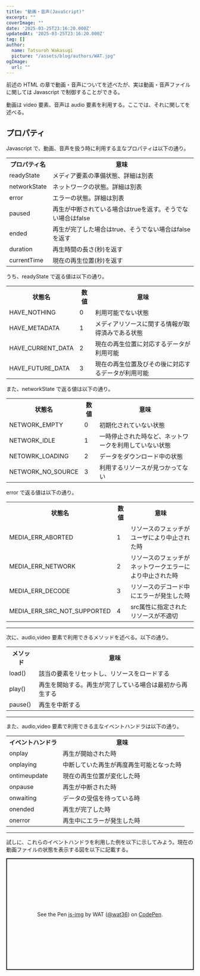 ```yaml
---
title: "動画・音声(JavaScript)"
excerpt: ""
coverImage: ""
date: '2025-03-25T23:16:20.000Z'
updatedAt: '2025-03-25T23:16:20.000Z'
tag: []
author:
  name: Tatsuroh Wakasugi
  picture: "/assets/blog/authors/WAT.jpg"
ogImage:
  url: ""
---
```


前述の HTML の章で動画・音声についてを述べたが、実は動画・音声ファイルに関しては Javascript で制御することができる。

動画は video 要素、音声は audio 要素を利用する。ここでは、それに関してを述べる。

## プロパティ

Javascript で、動画、音声を扱う時に利用する主なプロパティは以下の通り。

<table style="border:none;">
    <tr>
        <th style="border:none;">プロパティ名</td>
        <th style="border:none;">意味</td>
    </tr>
    <tr>
        <td style="border:none;">readyState</td>
        <td style="border:none;">メディア要素の準備状態、詳細は別表</td>
    </tr>
    <tr>
        <td style="border:none;">networkState</td>
        <td style="border:none;">ネットワークの状態。詳細は別表</td>
    </tr>
    <tr>
        <td style="border:none;">error</td>
        <td style="border:none;">エラーの状態。詳細は別表</td>
    </tr>
    <tr>
        <td style="border:none;">paused</td>
        <td style="border:none;">再生が中断されている場合はtrueを返す。そうでない場合はfalse</td>
    </tr>
    <tr>
        <td style="border:none;">ended</td>
        <td style="border:none;">再生が完了した場合はtrue、そうでない場合はfalseを返す</td>
    </tr>
    <tr>
        <td style="border:none;">duration</td>
        <td style="border:none;">再生時間の長さ(秒)を返す</td>
    </tr>
    <tr>
        <td style="border:none;">currentTime</td>
        <td style="border:none;">現在の再生位置(秒)を返す</td>
    </tr>
</table>

うち、readyState で返る値は以下の通り。

<table style="border:none;">
    <tr>
        <th style="border:none;">状態名</td>
        <th style="border:none;">数値</td>
        <th style="border:none;">意味</td>
    </tr>
    <tr>
        <td style="border:none;">HAVE_NOTHING</td>
        <td style="border:none;">0</td>
        <td style="border:none;">利用可能でない状態</td>
    </tr>
    <tr>
        <td style="border:none;">HAVE_METADATA</td>
        <td style="border:none;">1</td>
        <td style="border:none;">メディアリソースに関する情報が取得済みである状態</td>
    </tr>
    <tr>
        <td style="border:none;">HAVE_CURRENT_DATA</td>
        <td style="border:none;">2</td>
        <td style="border:none;">現在の再生位置に対応するデータが利用可能</td>
    </tr>
    <tr>
        <td style="border:none;">HAVE_FUTURE_DATA</td>
        <td style="border:none;">3</td>
        <td style="border:none;">現在の再生位置及びその後に対応するデータが利用可能</td>
    </tr>
</table>

また、networkState で返る値は以下の通り。

<table style="border:none;">
    <tr>
        <th style="border:none;">状態名</td>
        <th style="border:none;">数値</td>
        <th style="border:none;">意味</td>
    </tr>
    <tr>
        <td style="border:none;">NETWORK_EMPTY</td>
        <td style="border:none;">0</td>
        <td style="border:none;">初期化されていない状態</td>
    </tr>
    <tr>
        <td style="border:none;">NETWORK_IDLE</td>
        <td style="border:none;">1</td>
        <td style="border:none;">一時停止された時など、ネットワークを利用していない状態</td>
    </tr>
    <tr>
        <td style="border:none;">NETOWRK_LOADING</td>
        <td style="border:none;">2</td>
        <td style="border:none;">データをダウンロード中の状態</td>
    </tr>
    <tr>
        <td style="border:none;">NETWORK_NO_SOURCE</td>
        <td style="border:none;">3</td>
        <td style="border:none;">利用するリソースが見つかってない</td>
    </tr>
</table>

error で返る値は以下の通り。

<table style="border:none;">
    <tr>
        <th style="border:none;">状態名</td>
        <th style="border:none;">数値</td>
        <th style="border:none;">意味</td>
    </tr>
    <tr>
        <td style="border:none;">MEDIA_ERR_ABORTED</td>
        <td style="border:none;">1</td>
        <td style="border:none;">リソースのフェッチがユーザにより中止された時</td>
    </tr>
    <tr>
        <td style="border:none;">MEDIA_ERR_NETWORK</td>
        <td style="border:none;">2</td>
        <td style="border:none;">リソースのフェッチがネットワークエラーにより中止された時</td>
    </tr>
    <tr>
        <td style="border:none;">MEDIA_ERR_DECODE</td>
        <td style="border:none;">3</td>
        <td style="border:none;">リソースのデコード中にエラーが発生した時</td>
    </tr>
    <tr>
        <td style="border:none;">MEDIA_ERR_SRC_NOT_SUPPORTED</td>
        <td style="border:none;">4</td>
        <td style="border:none;">src属性に指定されたリソースが不適切</td>
    </tr>
</table>

<hr>

次に、audio,video 要素で利用できるメソッドを述べる。以下の通り。

<table style="border:none;">
    <tr>
        <th style="border:none;">メソッド</td>
        <th style="border:none;">意味</td>
    </tr>
    <tr>
        <td style="border:none;">load()</td>
        <td style="border:none;">該当の要素をリセットし、リソースをロードする</td>
    </tr>
    <tr>
        <td style="border:none;">play()</td>
        <td style="border:none;">再生を開始する。再生が完了している場合は最初から再生する</td>
    </tr>
    <tr>
        <td style="border:none;">pause()</td>
        <td style="border:none;">再生を中断する</td>
    </tr>
</table>

<hr>

また、audio,video 要素で利用できる主なイベントハンドラは以下の通り。

<table style="border:none;">
    <tr>
        <th style="border:none;">イベントハンドラ</td>
        <th style="border:none;">意味</td>
    </tr>
    <tr>
        <td style="border:none;">onplay</td>
        <td style="border:none;">再生が開始された時</td>
    </tr>
    <tr>
        <td style="border:none;">onplaying</td>
        <td style="border:none;">中断していた再生が再度再生可能となった時</td>
    </tr>
    <tr>
        <td style="border:none;">ontimeupdate</td>
        <td style="border:none;">現在の再生位置が変化した時</td>
    </tr>
    <tr>
        <td style="border:none;">onpause</td>
        <td style="border:none;">再生が中断された時</td>
    </tr>
    <tr>
        <td style="border:none;">onwaiting</td>
        <td style="border:none;">データの受信を待っている時</td>
    </tr>
    <tr>
        <td style="border:none;">onended</td>
        <td style="border:none;">再生が完了した時</td>
    </tr>
    <tr>
        <td style="border:none;">onerror</td>
        <td style="border:none;">再生中にエラーが発生した時</td>
    </tr>
</table>

<hr>

試しに、これらのイベントハンドラを利用した例を以下に示してみよう。現在の動画ファイルの状態を表示する図を以下に記載する。

<p class="codepen" data-height="300" data-default-tab="html,result" data-slug-hash="emYKJrR" data-pen-title="js-img" data-user="wat36" style="height: 300px; box-sizing: border-box; display: flex; align-items: center; justify-content: center; border: 2px solid; margin: 1em 0; padding: 1em;">
  <span>See the Pen <a href="https://codepen.io/wat36/pen/emYKJrR">
  js-img</a> by WAT (<a href="https://codepen.io/wat36">@wat36</a>)
  on <a href="https://codepen.io">CodePen</a>.</span>
</p>
<script async src="https://public.codepenassets.com/embed/index.js"></script>
